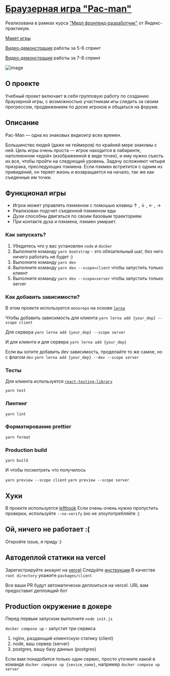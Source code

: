 # [Браузерная игра "Pac-man"](https://sprint-6--silver-beignet-543180.netlify.app/game)
Реализована в рамках курса ["Мидл фронтенд-разработчик"](https://practicum.yandex.ru/middle-frontend/) от Яндекс-практикум.

[Макет игры](https://www.figma.com/file/nkYREB7Z1jGgTfgTREfjVg/pacman?type=design&node-id=0-1&mode=design&t=mbv4aOLVpyIENO5y-0)

[Видео-демонстрация](https://www.loom.com/share/edcd20f603f448d69f80c758a56375c5?sid=8bae34a8-ee0f-4782-9990-ed8fd49705cf) работы за 5-6 спринт

[Видео-демонстрация](https://www.loom.com/share/0c51df1a81bd46e994c60c3ecde6eaa2) работы за 7-8 спринт

![image](https://github.com/ivanK333/pac-man/assets/108727043/9162237a-0dc5-4f85-aaff-fdabfaf63049)

## О проекте 
Учебный проект включает в себя групповую работу по созданию браузерной игры, с возможностью участникам игы следить за своим прогрессом, продвижением по доске игроков и общаться на форуме. 

## Описание 
Pac-Man — одна из знаковых видеоигр всех времен.

Большинство людей (даже не геймеров) по крайней мере знакомы с ней. Цель игры очень проста — игрок находится в лабиринте, наполненном «едой» (изображенной в виде точек), и ему нужно съесть их все, чтобы пройти на следующий уровень. Задачу осложняют четыре призрака, преследующих пэкмена. Если пэкмен встретится с одним из привидений, он теряет жизнь и возвращается на начало, так же как съеденные им точки.

## Функционал игры
- Игрок может управлять пэкменом с помошью клавиш ↑ , ↓ , ← , →
- Реализован подсчет съеденной пэкменом еды
- Духи способны двигаться по своим базовым траекториям
- При контакте духа и пэкмена, пэкмен умирает.
  
### Как запускать?

1. Убедитесь что у вас установлен `node` и `docker`
2. Выполните команду `yarn bootstrap` - это обязательный шаг, без него ничего работать не будет :)
3. Выполните команду `yarn dev`
3. Выполните команду `yarn dev --scope=client` чтобы запустить только клиент
4. Выполните команду `yarn dev --scope=server` чтобы запустить только server


### Как добавить зависимости?
В этом проекте используется `monorepo` на основе [`lerna`](https://github.com/lerna/lerna)

Чтобы добавить зависимость для клиента 
```yarn lerna add {your_dep} --scope client```

Для сервера
```yarn lerna add {your_dep} --scope server```

И для клиента и для сервера
```yarn lerna add {your_dep}```


Если вы хотите добавить dev зависимость, проделайте то же самое, но с флагом `dev`
```yarn lerna add {your_dep} --dev --scope server```


### Тесты

Для клиента используется [`react-testing-library`](https://testing-library.com/docs/react-testing-library/intro/)

```yarn test```

### Линтинг

```yarn lint```

### Форматирование prettier

```yarn format```

### Production build

```yarn build```

И чтобы посмотреть что получилось


`yarn preview --scope client`
`yarn preview --scope server`

## Хуки
В проекте используется [lefthook](https://github.com/evilmartians/lefthook)
Если очень-очень нужно пропустить проверки, используйте `--no-verify` (но не злоупотребляйте :)

## Ой, ничего не работает :(

Откройте issue, я приду :)

## Автодеплой статики на vercel
Зарегистрируйте аккаунт на [vercel](https://vercel.com/)
Следуйте [инструкции](https://vitejs.dev/guide/static-deploy.html#vercel-for-git)
В качестве `root directory` укажите `packages/client`

Все ваши PR будут автоматически деплоиться на vercel. URL вам предоставит деплоящий бот

## Production окружение в докере
Перед первым запуском выполните `node init.js`


`docker compose up` - запустит три сервиса
1. nginx, раздающий клиентскую статику (client)
2. node, ваш сервер (server)
3. postgres, вашу базу данных (postgres)

Если вам понадобится только один сервис, просто уточните какой в команде
`docker compose up {sevice_name}`, например `docker compose up server`

